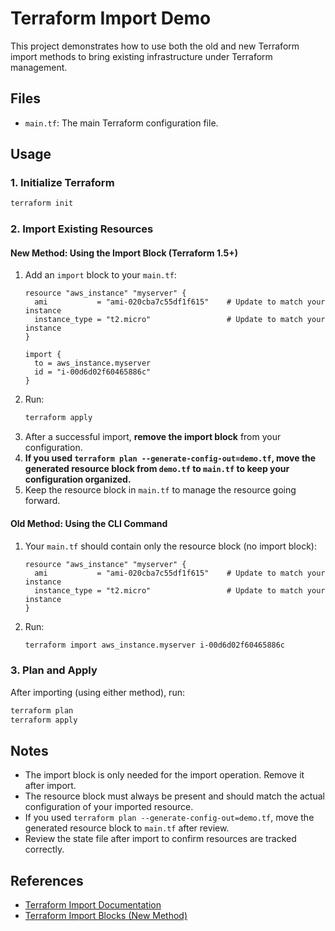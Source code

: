 # Terraform Import Demo

This project demonstrates how to use both the old and new Terraform import methods to bring existing infrastructure under Terraform management.

## Files

- `main.tf`: The main Terraform configuration file.

## Usage

### 1. Initialize Terraform
```bash
terraform init
```

### 2. Import Existing Resources

#### **New Method: Using the Import Block (Terraform 1.5+)**
1. Add an `import` block to your `main.tf`:
   ```hcl
   resource "aws_instance" "myserver" {
     ami           = "ami-020cba7c55df1f615"    # Update to match your instance
     instance_type = "t2.micro"                 # Update to match your instance
   }

   import {
     to = aws_instance.myserver
     id = "i-00d6d02f60465886c"
   }
   ```
2. Run:
   ```bash
   terraform apply
   ```
3. After a successful import, **remove the import block** from your configuration.
4. **If you used `terraform plan --generate-config-out=demo.tf`, move the generated resource block from `demo.tf` to `main.tf` to keep your configuration organized.**
5. Keep the resource block in `main.tf` to manage the resource going forward.

#### **Old Method: Using the CLI Command**
1. Your `main.tf` should contain only the resource block (no import block):
   ```hcl
   resource "aws_instance" "myserver" {
     ami           = "ami-020cba7c55df1f615"    # Update to match your instance
     instance_type = "t2.micro"                 # Update to match your instance
   }
   ```
2. Run:
   ```bash
   terraform import aws_instance.myserver i-00d6d02f60465886c
   ```

### 3. Plan and Apply
After importing (using either method), run:
```bash
terraform plan
terraform apply
```

## Notes
- The import block is only needed for the import operation. Remove it after import.
- The resource block must always be present and should match the actual configuration of your imported resource.
- If you used `terraform plan --generate-config-out=demo.tf`, move the generated resource block to `main.tf` after review.
- Review the state file after import to confirm resources are tracked correctly.

## References
- [Terraform Import Documentation](https://developer.hashicorp.com/terraform/cli/import)
- [Terraform Import Blocks (New Method)](https://developer.hashicorp.com/terraform/language/import)

